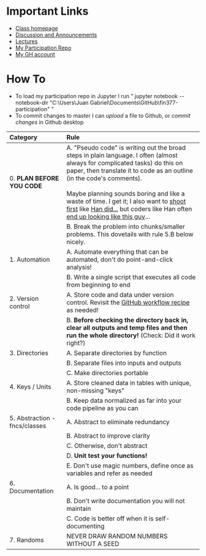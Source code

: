 
# Important Links
- [Class homepage](https://ledatascifi.github.io/)
- [Discussion and Announcements](https://github.com/LeDataSciFi/Discussion)
- [Lectures](https://ledatascifi.github.io/lectures-spr2020/intro.html)
- [My Participation Repo](https://github.com/jmartindyer/FIN377-participation)
- [My GH account](https://github.com/jmartindyer)

# How To
- To load my participation repo in Jupyter I run " jupyter notebook --notebook-dir "C:\Users\Juan Gabriel\Documents\GitHub\fin377-participation" "
- To commit changes to master I can *upload* a file to Github, or *commit changes* in Github desktop


| **Category** | **Rule**  |
| :--- | :--- |
| 0. **PLAN BEFORE YOU CODE** | A. "Pseudo code" is writing out the broad steps in plain language. I often (almost always for complicated tasks) do this on paper, then translate it to code as an outline (in the code's comments). <br> <br> Maybe planning sounds boring and like a waste of time. I get it; I also want to [shoot first](https://youtu.be/la7uuFsCIrg?t=43) like [Han did...](https://youtu.be/93pXrmCdlI0?t=26)  but coders like Han often [end up looking like this guy](https://youtu.be/mLyOj_QD4a4?t=67)... |
| | B. Break the problem into chunks/smaller <br>problems. This dovetails with rule 5.B below nicely. |
| 1. Automation | A. Automate everything that can be automated, don't do point-and-click analysis! |
| | B. Write a single script that executes all code from beginning to end |
| 2. Version control | A. Store code and data under version control. Revisit the [GitHub workflow recipe](01_Motivation_and_Getting_Started.html#***-THE-WORKFLOW-RECIPE--***) as needed! |
| | B. **Before checking the directory back in, clear all outputs and temp files and then run the whole directory!** (Check: Did it work right?) <br>  |
| 3.  Directories | A. Separate directories by function |
| | B. Separate files into inputs and outputs |
| | C. Make directories portable |
| 4. Keys / Units | A. Store cleaned data in tables with unique, non-missing "keys" |
| | B. Keep data normalized as far into your code pipeline as you can |
| 5. Abstraction - fncs/classes | A. Abstract to eliminate redundancy |
| | B. Abstract to improve clarity |
| | C. Otherwise, don't abstract |
| | D. **Unit test your functions!** |
| | E. Don't use magic numbers, define once as variables and refer as needed |
| 6. Documentation | A. Is good... to a point |
| | B. Don't write documentation you will not maintain |
| | C. Code is better off when it is self-documenting |
| 7. Randoms | NEVER DRAW RANDOM NUMBERS WITHOUT A SEED|
